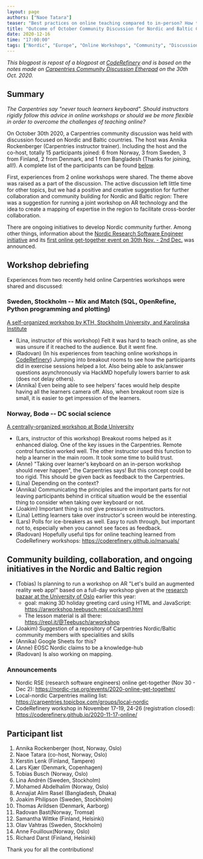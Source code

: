 ```yaml
---
layout: page
authors: ["Naoe Tatara"]
teaser: "Best practices on online teaching compared to in-person? How to build more visible community network? Nordic and Baltic community is moving forward"
title: "Outcome of October Community Discussion for Nordic and Baltic Countries"
date: 2020-12-16
time: "17:00:00"
tags: ["Nordic", "Europe", "Online Workshops", "Community", "Discussion Sessions"]
---
```


*This blogpost is repost of a blogpost at [CodeRefinery](coderefinery.org) and is based on the notes made on [Carpentries Community Discussion Etherpad](https://pad.carpentries.org/community-discussions) on the 30th Oct. 2020.*

## Summary

*The Carpentries say "never touch learners keyboard". Should instructors rigidly follow this advice in online workshops or should we be more flexible in order to overcome the challenges of teaching online?*

On October 30th 2020, a Carpentries community discussion was held with discussion focused on Nordic and Baltic countries. The host was Annika Rockenberger (Carpentries instructor trainer). Including the host and the co-host, totally 15 participants joined: 6 from Norway, 3 from Sweden, 3 from Finland, 2 from Denmark, and 1 from Bangladesh (Thanks for joining, all!). A complete list of the participants can be found [below](#Participant-list).

First, experiences from 2 online workshops were shared. The theme above was raised as a part of the discussion. The active discussion left little time for other topics, but we had a positive and creative suggestion for further collaboration and community building for Nordic and Baltic region: There was a suggestion for running a joint workshop on AR technology and the idea to create a mapping of expertise in the region to facilitate cross-border collaboration. 

There are ongoing initiatives to develop Nordic community further. Among other things, information about the [Nordic Research Software Engineer initiative](https://nordic-rse.org/) and its [first online get-together event on 30th Nov. - 2nd Dec.](https://nordic-rse.org/events/2020-online-get-together/) was announced. 


## Workshop debriefing

Experiences from two recently held online Carpentries workshops were shared and discussed:

### Sweden, Stockholm -- Mix and Match (SQL, OpenRefine, Python programming and plotting)

[A self-organized workshop by KTH, Stockholm University, and Karolinska Institute](https://linajandren.github.io/2020-09-22-stockholmtrio-online/)

- (Lina, instructor of this workshop) Felt it was hard to teach online, as she was unsure if it reached to the audience. But it went fine. 
- (Radovan) (In his experiences from teaching online workshops in [CodeRefinery](coderefinery.org)) Jumping into breakout rooms to see how the participants did in exercise sessions helped a lot. Also being able to ask/answer questions asynchronously via HackMD hopefully lowers barrier to ask (does not delay others).
- (Annika) Even being able to see helpers' faces would help despite having all the learners camera off. Also, when breakout room size is small, it is easier to get impression of the learners.

### Norway, Bodø -- DC social science

[A centrally-organized workshop at Bodø University](https://mchiapello.github.io/2020-09-16-nord-online/)

- (Lars, instructor of this workshop) Breakout rooms helped as it enhanced dialog. One of the key issues in the Carpentries. Remote control function worked well. The other instructor used this function to help a learner in the main room. It took some time to build trust.
- (Anne) "Taking over learner's keyboard on an in-person workshop should never happen", the Carpentries says! But this concept could be too rigid. This should be given back as feedback to the Carpentries.
- (Lina) Depending on the context?
- (Annika) Communicating the principles and the important parts for not leaving participants behind in critical situation would be the essential thing to consider when taking over keyboard or not.
- (Joakim) Important thing is not give pressure on instructors.
- (Lina) Letting learners take over instructor's screen would be interesting.
- (Lars) Polls for ice-breakers as well. Easy to rush through, but important not to, especially when you cannot see faces as feedback.
- (Radovan) Hopefully useful tips for online teaching learned from CodeRefinery workshops: https://coderefinery.github.io/manuals/

## Community building, collaboration, and ongoing initiatives in the Nordic and Baltic region

- (Tobias) Is planning to run a workshop on AR "Let's build an augmented reality web app!" based on a full-day workshop given at the [research bazaar at the University of Oslo](https://www.ub.uio.no/english/courses-events/events/all-libraries/2020/research-bazaar-2020.html) earlier this year:
    - goal: making 3D holiday greeting card using HTML and JavaScript: https://arworkshop.teebusch.repl.co/card1.html
    - The lesson material is all there:  https://repl.it/@Teebusch/arworkshop 
- (Joakim) Suggestion of a repository of Carpentries Nordic/Baltic community members with specialities and skills
- (Annika) Google Sheets for this?
- (Anne) EOSC Nordic claims to be a knowledge-hub
- (Radovan) Is also working on mapping.

### Announcements

- Nordic RSE (research software engineers) online get-together (Nov 30 - Dec 2): https://nordic-rse.org/events/2020-online-get-together/ 
- Local-nordic Carpentries mailing list: https://carpentries.topicbox.com/groups/local-nordic
- CodeRefinery workshop in November 17-19, 24-26 (registration closed): https://coderefinery.github.io/2020-11-17-online/ 

## Participant list

1. Annika Rockenberger (host, Norway, Oslo)
2. Naoe Tatara (co-host, Norway, Oslo)
3. Kerstin Lenk (Finland, Tampere) 
4. Lars Kjær (Denmark, Copenhagen)
5. Tobias Busch (Norway, Oslo) 
6. Lina Andrén (Sweden, Stockholm) 
7. Mohamed Abdelhalim (Norway, Oslo) 
8. Annajiat Alim Rasel (Bangladesh, Dhaka) 
9. Joakim Philipson (Sweden, Stockholm) 
10. Thomas Arildsen (Denmark, Aarborg)
11. Radovan Bast(Norway, Tromsø)
12. Samantha Wittke (Finland, Helsinki)
13. Olav Vahtras (Sweden, Stockholm)
14. Anne Fouilloux(Norway, Oslo) 
15. Richard Darst (Finland, Helsinki)

Thank you for all the contributions!
